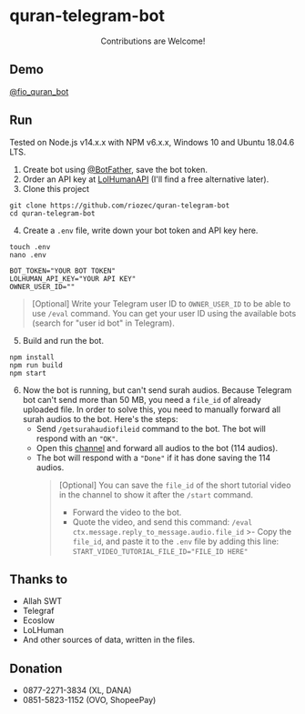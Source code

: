 # quran-telegram-bot

<center> Contributions are Welcome! </center>

## Demo

[@fio_quran_bot](https://t.me/fio_quran_bot)

## Run

Tested on Node.js v14.x.x with NPM v6.x.x, Windows 10 and Ubuntu 18.04.6 LTS.

1. Create bot using [@BotFather](https://t.me/BotFather), save the bot token.
2. Order an API key at [LolHumanAPI](https://api.lolhuman.xyz/docs) (I'll find a free alternative later).
3. Clone this project

```
git clone https://github.com/riozec/quran-telegram-bot
cd quran-telegram-bot
```

4. Create a `.env` file, write down your bot token and API key here.

```
touch .env
nano .env
```

```
BOT_TOKEN="YOUR BOT TOKEN"
LOLHUMAN_API_KEY="YOUR API KEY"
OWNER_USER_ID=""
```

> [Optional] Write your Telegram user ID to `OWNER_USER_ID` to be able to use `/eval` command. You can get your user ID using the available bots (search for "user id bot" in Telegram).

5. Build and run the bot.

```
npm install
npm run build
npm start
```

6.  Now the bot is running, but can't send surah audios. Because Telegram bot can't send more than 50 MB, you need a `file_id` of already uploaded file. In order to solve this, you need to manually forward all surah audios to the bot. Here's the steps:
    -   Send `/getsurahaudiofileid` command to the bot. The bot will respond with an `"OK"`.
    -   Open this [channel](https://t.me/fio_bot_quran_surah_audio) and forward all audios to the bot (114 audios).
    -   The bot will respond with a `"Done"` if it has done saving the 114 audios.
        > [Optional] You can save the `file_id` of the short tutorial video in the channel to show it after the `/start` command.
        >
        > - Forward the video to the bot.
        > - Quote the video, and send this command:
            ```
            /eval ctx.message.reply_to_message.audio.file_id
            ```
            >- Copy the `file_id`, and paste it to the `.env` file by adding this line:
            ```
            START_VIDEO_TUTORIAL_FILE_ID="FILE_ID HERE"
            ```

## Thanks to

-   Allah SWT
-   Telegraf
-   Ecoslow
-   LoLHuman
-   And other sources of data, written in the files.

## Donation

-   0877-2271-3834 (XL, DANA)
-   0851-5823-1152 (OVO, ShopeePay)
